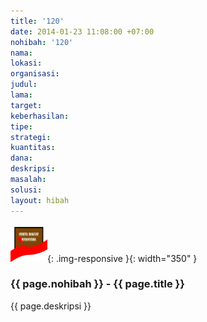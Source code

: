 ```yaml
---
title: '120'
date: 2014-01-23 11:08:00 +07:00
nohibah: '120'
nama: 
lokasi: 
organisasi: 
judul: 
lama: 
target: 
keberhasilan: 
tipe: 
strategi: 
kuantitas: 
dana: 
deskripsi: 
masalah: 
solusi: 
layout: hibah
---
```


![120](/static/img/hibahcms/120.png){: .img-responsive }{: width="350" }

### {{ page.nohibah }} - {{ page.title }}

{{ page.deskripsi }}
